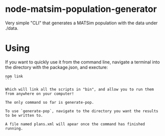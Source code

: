 # node-matsim-population-generator

Very simple "CLI" that generates a MATSim population with the data under ./data.

# Using

If you want to quickly use it from the command line, navigate a terminal into the directory with the package.json, and execture:

````
npm link
```

Which will link all the scripts in "bin", and allow you to run them from anywhere on your computer!

The only command so far is generate-pop.

To use `generate-pop`, navigate to the directory you want the results to be written to.

A file named plans.xml will apear once the command has finished running.